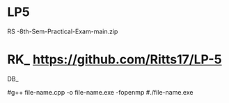 # LP5

RS -8th-Sem-Practical-Exam-main.zip
# RK_ https://github.com/Ritts17/LP-5
DB_






#g++ file-name.cpp -o file-name.exe -fopenmp 
#./file-name.exe
